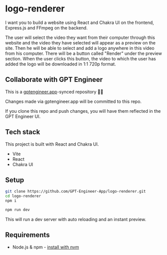 # logo-renderer

I want you to build a website using React and Chakra UI on the frontend, Express.js and FFmpeg on the backend.

The user will select the video they want from their computer through this website and the video they have selected will appear as a preview on the site. Then he will be able to select and add a logo anywhere in this video from his computer. There will be a button called "Render" under the preview section. When the user clicks this button, the video to which the user has added the logo will be downloaded in 1:1 720p format.

## Collaborate with GPT Engineer

This is a [gptengineer.app](https://gptengineer.app)-synced repository 🌟🤖

Changes made via gptengineer.app will be committed to this repo.

If you clone this repo and push changes, you will have them reflected in the GPT Engineer UI.

## Tech stack

This project is built with React and Chakra UI.

- Vite
- React
- Chakra UI

## Setup

```sh
git clone https://github.com/GPT-Engineer-App/logo-renderer.git
cd logo-renderer
npm i
```

```sh
npm run dev
```

This will run a dev server with auto reloading and an instant preview.

## Requirements

- Node.js & npm - [install with nvm](https://github.com/nvm-sh/nvm#installing-and-updating)
